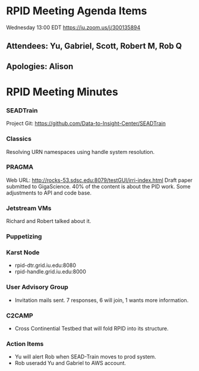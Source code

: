 # RPID Meeting Agenda Items
Wednesday 13:00 EDT
https://iu.zoom.us/j/300135894
   
## Attendees: Yu, Gabriel, Scott, Robert M, Rob Q
## Apologies: Alison
   
# RPID Meeting Minutes

### SEADTrain
Project Git:
https://github.com/Data-to-Insight-Center/SEADTrain

### Classics
Resolving URN namespaces using handle system resolution. 
   
### PRAGMA
Web URL: http://rocks-53.sdsc.edu:8079/testGUI/irri-index.html
Draft paper submitted to GigaScience. 
40% of the content is about the PID work. Some adjustments to API and code base. 

### Jetstream VMs
Richard and Robert talked about it. 
  
### Puppetizing

### Karst Node
   * rpid-dtr.grid.iu.edu:8080
   * rpid-handle.grid.iu.edu:8000

### User Advisory Group
   * Invitation mails sent. 7 responses, 6 will join, 1 wants more information. 

### C2CAMP
   * Cross Continential Testbed that will fold RPID into its structure. 

### Action Items

   * Yu will alert Rob when SEAD-Train moves to prod system.
   * Rob useradd Yu and Gabriel to AWS account. 
